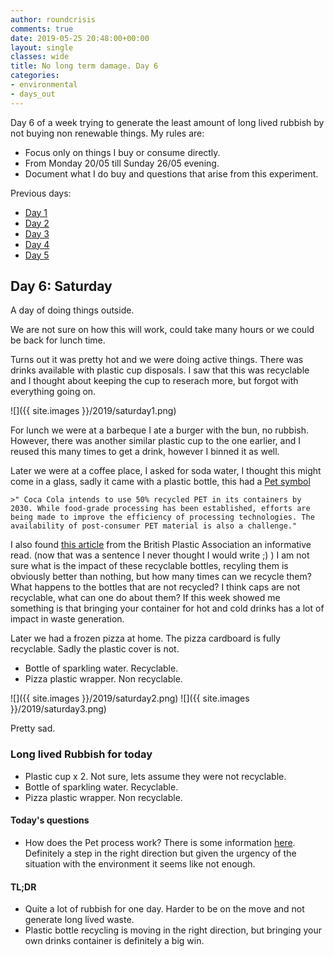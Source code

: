 ```yaml
---
author: roundcrisis
comments: true
date: 2019-05-25 20:48:00+00:00
layout: single
classes: wide
title: No long term damage. Day 6
categories:
- environmental
- days_out
---
```


Day 6 of a week trying to generate the least amount of long lived rubbish by not buying non renewable things. My rules are:

* Focus only on things I buy or consume directly.
* From Monday 20/05 till Sunday 26/05 evening.
* Document what I do buy and questions that arise from this experiment.

Previous days:

* [Day 1](http://www.roundcrisis.com/2019/05/20/no-longter-damage-1/)
* [Day 2](http://www.roundcrisis.com/2019/05/21/no-longter-damage-2/)
* [Day 3](http://www.roundcrisis.com/2019/05/22/no-longer-damage-3/)
* [Day 4](http://www.roundcrisis.com/2019/05/23/no-longer-damage-4/)
* [Day 5](http://www.roundcrisis.com/2019/05/24/no-longer-damage-5/)

## Day 6: Saturday

A day of doing things outside.

We are not sure on how this will work, could take many hours or we could be back for lunch time.

Turns out it was pretty hot and we were doing active things. There was drinks available with plastic cup disposals. 
I saw that this was recyclable and I thought about keeping the cup to reserach more, but forgot with everything going on.

![]({{ site.images }}/2019/saturday1.png)

For lunch we were at a barbeque I ate a burger with the bun, no rubbish. However, there was another similar plastic cup to the one earlier, and I reused this many times to get a drink, however I binned it as well.

Later we were at a coffee place, I asked for soda water, I thought this might come in a glass, sadly it came with a plastic bottle, this had a [Pet symbol](https://en.wikipedia.org/wiki/PET_bottle_recycling)

    >" Coca Cola intends to use 50% recycled PET in its containers by 2030. While food-grade processing has been established, efforts are being made to improve the efficiency of processing technologies. The availability of post-consumer PET material is also a challenge."

I also found [this article](https://www.bpf.co.uk/Sustainability/pet_plastic_bottles_facts_not_myths.aspx) from the British Plastic Association an informative read. (now that was a sentence I never thought I would write ;) )
I am not sure what is the impact of these recyclable bottles, recyling them is obviously better than nothing, but how many times can we recycle them? What happens to the bottles that are not recycled? I think caps are not recyclable, what can one do about them? If this week showed me something is that bringing your container for hot and cold drinks has a lot of impact in waste generation.


Later we had a frozen pizza at home. The pizza cardboard is fully recyclable. Sadly the plastic cover is not.

* Bottle of sparkling water. Recyclable.
* Pizza plastic wrapper. Non recyclable.


![]({{ site.images }}/2019/saturday2.png)
![]({{ site.images }}/2019/saturday3.png)

Pretty sad.

### Long lived Rubbish for today

* Plastic cup x 2. Not sure, lets assume they were not recyclable.
* Bottle of sparkling water. Recyclable.
* Pizza plastic wrapper. Non recyclable.

#### Today's questions

* How does the Pet process work? There is some information [here](https://www.thebalancesmb.com/recycling-polyethylene-terephthalate-pet-2877869). Definitely a step in the right direction but given the urgency of the situation with the environment it seems like not enough.

#### TL;DR

* Quite a lot of rubbish for one day. Harder to be on the move and not generate long lived waste.
* Plastic bottle recycling is moving in the right direction, but bringing your own drinks container is definitely a big win.

